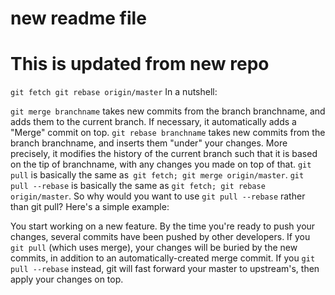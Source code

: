 # new readme file

# This is updated from new repo


`git fetch
git rebase origin/master`
In a nutshell:

`git merge branchname` takes new commits from the branch branchname, and adds them to the current branch. If necessary, it automatically adds a "Merge" commit on top.
`git rebase branchname` takes new commits from the branch branchname, and inserts them "under" your changes. More precisely, it modifies the history of the current branch such that it is based on the tip of branchname, with any changes you made on top of that.
`git pull` is basically the same as` git fetch; git merge origin/master`.
`git pull --rebase` is basically the same as `git fetch; git rebase origin/master`.
So why would you want to use `git pull --rebase` rather than git pull? Here's a simple example:

You start working on a new feature.
By the time you're ready to push your changes, several commits have been pushed by other developers.
If you `git pull` (which uses merge), your changes will be buried by the new commits, in addition to an automatically-created merge commit.
If you `git pull --rebase` instead, git will fast forward your master to upstream's, then apply your changes on top.
